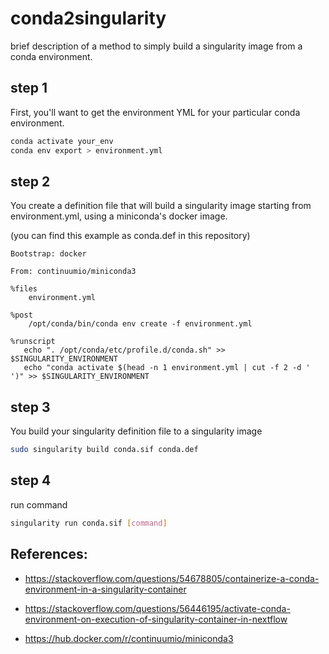 # conda2singularity
brief description of a method to simply build a singularity image from a conda environment.

## step 1

First, you'll want to get the environment YML for your particular conda environment.

```bash
conda activate your_env
conda env export > environment.yml
```

## step 2 

You create a definition file that will build a singularity image starting from environment.yml, using a miniconda's docker image.

(you can find this example as conda.def in this repository)

```
Bootstrap: docker

From: continuumio/miniconda3

%files
    environment.yml

%post
    /opt/conda/bin/conda env create -f environment.yml

%runscript
   echo ". /opt/conda/etc/profile.d/conda.sh" >> $SINGULARITY_ENVIRONMENT
   echo "conda activate $(head -n 1 environment.yml | cut -f 2 -d ' ')" >> $SINGULARITY_ENVIRONMENT
```

## step 3 

You build your singularity definition file to a singularity image

```bash
sudo singularity build conda.sif conda.def
```

## step 4

run command

```bash
singularity run conda.sif [command]
```

## References:

* https://stackoverflow.com/questions/54678805/containerize-a-conda-environment-in-a-singularity-container

* https://stackoverflow.com/questions/56446195/activate-conda-environment-on-execution-of-singularity-container-in-nextflow

* https://hub.docker.com/r/continuumio/miniconda3

